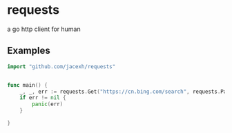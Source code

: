 # requests
a go http client for human

## Examples

```go
import "github.com/jacexh/requests"


func main() {
	_, _, err := requests.Get("https://cn.bing.com/search", requests.Params{Query: requests.Any{"q": "golang"}}, nil)
	if err != nil {
		panic(err)
	}

}

```
